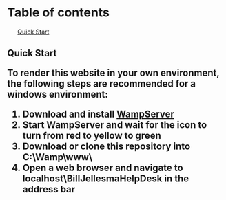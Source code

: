 <h1>Table of contents</h1>
<ul>
  <a href="#quick-start">Quick Start</a>
</ul>
<h2><a name="quick-start">Quick Start</a>
<p>To render this website in your own environment, the following steps are recommended for a windows environment:
<ol>
  <li>Download and install <a href="http://www.wampserver.com/en/">WampServer</a></li>
  <li>Start WampServer and wait for the icon to turn from red to yellow to green</li>
  <li>Download or clone this repository into C:\Wamp\www\</li>
  <li>Open a web browser and navigate to localhost\BillJellesmaHelpDesk in the address bar</li>
</ol>
